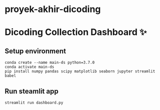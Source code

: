 # proyek-akhir-dicoding
# Dicoding Collection Dashboard ✨

## Setup environment
```
conda create --name main-ds python=3.7.0
conda activate main-ds
pip install numpy pandas scipy matplotlib seaborn jupyter streamlit babel
```

## Run steamlit app
```
streamlit run dashboard.py
```
